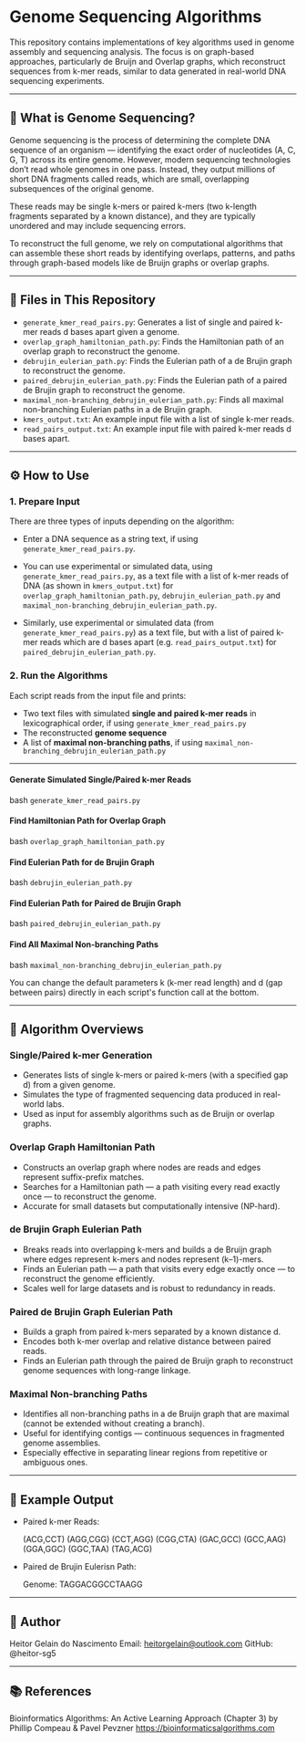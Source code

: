 # Genome Sequencing Algorithms

This repository contains implementations of key algorithms used in genome assembly and sequencing analysis. The focus is on graph-based approaches, particularly de Bruijn and Overlap graphs, which reconstruct sequences from k-mer reads, similar to data generated in real-world DNA sequencing experiments.

---

## 🧬 What is Genome Sequencing?

Genome sequencing is the process of determining the complete DNA sequence of an organism — identifying the exact order of nucleotides (A, C, G, T) across its entire genome. However, modern sequencing technologies don’t read whole genomes in one pass. Instead, they output millions of short DNA fragments called reads, which are small, overlapping subsequences of the original genome.

These reads may be single k-mers or paired k-mers (two k-length fragments separated by a known distance), and they are typically unordered and may include sequencing errors.

To reconstruct the full genome, we rely on computational algorithms that can assemble these short reads by identifying overlaps, patterns, and paths through graph-based models like de Bruijn graphs or overlap graphs.

---

## 📁 Files in This Repository

- `generate_kmer_read_pairs.py`: Generates a list of single and paired k-mer reads d bases apart given a genome.
- `overlap_graph_hamiltonian_path.py`: Finds the Hamiltonian path of an overlap graph to reconstruct the genome.
- `debrujin_eulerian_path.py`: Finds the Eulerian path of a de Brujin graph to reconstruct the genome.
- `paired_debrujin_eulerian_path.py`: Finds the Eulerian path of a paired de Brujin graph to reconstruct the genome.
- `maximal_non-branching_debrujin_eulerian_path.py`: Finds all maximal non-branching Eulerian paths in a de Brujin graph.
- `kmers_output.txt`: An example input file with a list of single k-mer reads.
- `read_pairs_output.txt`: An example input file with paired k-mer reads d bases apart.
    
---

## ⚙️ How to Use

### 1. Prepare Input

There are three types of inputs depending on the algorithm:

- Enter a DNA sequence as a string text, if using `generate_kmer_read_pairs.py`. 

- You can use experimental or simulated data, using `generate_kmer_read_pairs.py`, as a text file with a list of k-mer reads of DNA (as shown in `kmers_output.txt`) for `overlap_graph_hamiltonian_path.py`, `debrujin_eulerian_path.py` and `maximal_non-branching_debrujin_eulerian_path.py`.

- Similarly, use experimental or simulated data (from `generate_kmer_read_pairs.py`) as a text file, but with a list of paired k-mer reads which are d bases apart (e.g. `read_pairs_output.txt`) for `paired_debrujin_eulerian_path.py`.

### 2. Run the Algorithms

Each script reads from the input file and prints:

- Two text files with simulated **single and paired k-mer reads** in lexicographical order, if using `generate_kmer_read_pairs.py`
- The reconstructed **genome sequence**
- A list of **maximal non-branching paths**, if using `maximal_non-branching_debrujin_eulerian_path.py`

---

#### Generate Simulated Single/Paired k-mer Reads

  bash
```generate_kmer_read_pairs.py```

#### Find Hamiltonian Path for Overlap Graph

  bash
```overlap_graph_hamiltonian_path.py```

#### Find Eulerian Path for de Brujin Graph 

  bash
```debrujin_eulerian_path.py```

#### Find Eulerian Path for Paired de Brujin Graph 

  bash
```paired_debrujin_eulerian_path.py```

#### Find All Maximal Non-branching Paths 

  bash
```maximal_non-branching_debrujin_eulerian_path.py```

You can change the default parameters k (k-mer read length) and d (gap between pairs) directly in each script's function call at the bottom.

---

## 🧠 Algorithm Overviews

### Single/Paired k-mer Generation

- Generates lists of single k-mers or paired k-mers (with a specified gap d) from a given genome.
- Simulates the type of fragmented sequencing data produced in real-world labs.
- Used as input for assembly algorithms such as de Bruijn or overlap graphs.

### Overlap Graph Hamiltonian Path

- Constructs an overlap graph where nodes are reads and edges represent suffix-prefix matches.
- Searches for a Hamiltonian path — a path visiting every read exactly once — to reconstruct the genome.
- Accurate for small datasets but computationally intensive (NP-hard).

### de Brujin Graph Eulerian Path

- Breaks reads into overlapping k-mers and builds a de Bruijn graph where edges represent k-mers and nodes represent (k–1)-mers.
- Finds an Eulerian path — a path that visits every edge exactly once — to reconstruct the genome efficiently.
- Scales well for large datasets and is robust to redundancy in reads.

### Paired de Brujin Graph Eulerian Path

- Builds a graph from paired k-mers separated by a known distance d.
- Encodes both k-mer overlap and relative distance between paired reads.
- Finds an Eulerian path through the paired de Bruijn graph to reconstruct genome sequences with long-range linkage.

### Maximal Non-branching Paths

- Identifies all non-branching paths in a de Bruijn graph that are maximal (cannot be extended without creating a branch).
- Useful for identifying contigs — continuous sequences in fragmented genome assemblies.
- Especially effective in separating linear regions from repetitive or ambiguous ones.

---

## 🧪 Example Output

- Paired k-mer Reads:
  
    (ACG,CCT) (AGG,CGG) (CCT,AGG) (CGG,CTA) (GAC,GCC) (GCC,AAG) (GGA,GGC) (GGC,TAA) (TAG,ACG)

- Paired de Brujin Eulerisn Path:
  
    Genome: TAGGACGGCCTAAGG

---

## 👤 Author

Heitor Gelain do Nascimento
Email: heitorgelain@outlook.com
GitHub: @heitor-sg5

---

## 📚 References

Bioinformatics Algorithms: An Active Learning Approach (Chapter 3) by
Phillip Compeau & Pavel Pevzner
https://bioinformaticsalgorithms.com
